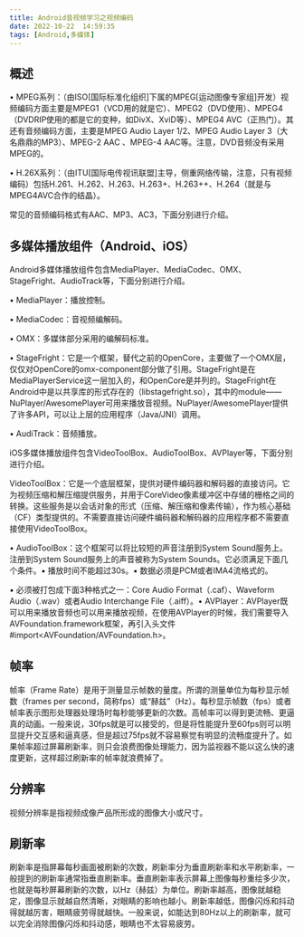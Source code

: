```yaml
---
title: Android音视频学习之视频编码
date: 2022-10-22  14:59:35
tags: [Android,多媒体]
---
```

## 概述

• MPEG系列：（由ISO[国际标准化组织]下属的MPEG[运动图像专家组]开发）视频编码方面主要是MPEG1（VCD用的就是它）、MPEG2（DVD使用）、MPEG4（DVDRIP使用的都是它的变种，如DivX、XviD等）、MPEG4 AVC（正热门）。其还有音频编码方面，主要是MPEG Audio Layer 1/2、MPEG Audio Layer 3（大名鼎鼎的MP3）、MPEG-2 AAC 、MPEG-4 AAC等。注意，DVD音频没有采用MPEG的。

• H.26X系列：（由ITU[国际电传视讯联盟]主导，侧重网络传输，注意，只有视频编码）包括H.261、H.262、H.263、H.263+、H.263++、H.264（就是与MPEG4AVC合作的结晶）。





常见的音频编码格式有AAC、MP3、AC3，下面分别进行介绍。





## 多媒体播放组件（Android、iOS）

Android多媒体播放组件包含MediaPlayer、MediaCodec、OMX、StageFright、AudioTrack等，下面分别进行介绍。

• MediaPlayer：播放控制。

• MediaCodec：音视频编解码。

• OMX：多媒体部分采用的编解码标准。

• StageFright：它是一个框架，替代之前的OpenCore，主要做了一个OMX层，仅仅对OpenCore的omx-component部分做了引用。StageFright是在MediaPlayerService这一层加入的，和OpenCore是并列的。StageFright在Android中是以共享库的形式存在的（libstagefright.so），其中的module——NuPlayer/AwesomePlayer可用来播放音视频。NuPlayer/AwesomePlayer提供了许多API，可以让上层的应用程序（Java/JNI）调用。

• AudiTrack：音频播放。

iOS多媒体播放组件包含VideoToolBox、AudioToolBox、AVPlayer等，下面分别进行介绍。

VideoToolBox：它是一个底层框架，提供对硬件编码器和解码器的直接访问。它为视频压缩和解压缩提供服务，并用于CoreVideo像素缓冲区中存储的栅格之间的转换。这些服务是以会话对象的形式（压缩、解压缩和像素传输），作为核心基础（CF）类型提供的。不需要直接访问硬件编码器和解码器的应用程序都不需要直接使用VideoToolBox。

• AudioToolBox：这个框架可以将比较短的声音注册到System Sound服务上。注册到System Sound服务上的声音被称为System Sounds。它必须满足下面几个条件。▪ 播放时间不能超过30s。▪ 数据必须是PCM或者IMA4流格式的。

▪ 必须被打包成下面3种格式之一：Core Audio Format（.caf）、Waveform Audio（.wav）或者Audio Interchange File（.aiff）。• AVPlayer：AVPlayer既可以用来播放音频也可以用来播放视频，在使用AVPlayer的时候，我们需要导入AVFoundation.framework框架，再引入头文件#import<AVFoundation/AVFoundation.h>。



## 帧率

帧率（Frame Rate）是用于测量显示帧数的量度。所谓的测量单位为每秒显示帧数（frames per second，简称fps）或“赫兹”（Hz）。每秒显示帧数（fps）或者帧率表示图形处理器处理场时每秒能够更新的次数。高帧率可以得到更流畅、更逼真的动画。一般来说，30fps就是可以接受的，但是将性能提升至60fps则可以明显提升交互感和逼真感，但是超过75fps就不容易察觉有明显的流畅度提升了。如果帧率超过屏幕刷新率，则只会浪费图像处理能力，因为监视器不能以这么快的速度更新，这样超过刷新率的帧率就浪费掉了。

## 分辨率

视频分辨率是指视频成像产品所形成的图像大小或尺寸。

## 刷新率

刷新率是指屏幕每秒画面被刷新的次数，刷新率分为垂直刷新率和水平刷新率，一般提到的刷新率通常指垂直刷新率。垂直刷新率表示屏幕上图像每秒重绘多少次，也就是每秒屏幕刷新的次数，以Hz（赫兹）为单位。刷新率越高，图像就越稳定，图像显示就越自然清晰，对眼睛的影响也越小。刷新率越低，图像闪烁和抖动得就越厉害，眼睛疲劳得就越快。一般来说，如能达到80Hz以上的刷新率，就可以完全消除图像闪烁和抖动感，眼睛也不太容易疲劳。















